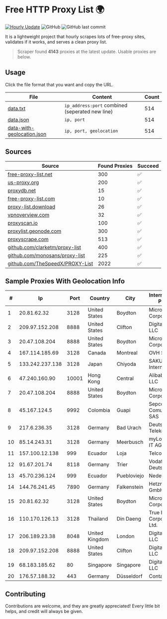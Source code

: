 
# Free HTTP Proxy List 🌍

[![Hourly Update](https://github.com/mertguvencli/http-proxy-list/actions/workflows/main.yml/badge.svg?branch=main)](https://github.com/mertguvencli/http-proxy-list/actions/workflows/main.yml)
![GitHub](https://img.shields.io/github/license/mertguvencli/http-proxy-list)
![GitHub last commit](https://img.shields.io/github/last-commit/mertguvencli/http-proxy-list)

It is a lightweight project that hourly scrapes lots of free-proxy sites, validates if it works, and serves a clean proxy list.


> Scraper found **4143** proxies at the latest update. Usable proxies are below.

## Usage

Click the file format that you want and copy the URL.


|File|Content|Count|
|----|-------|-----|
|[data.txt](https://raw.githubusercontent.com/mertguvencli/http-proxy-list/main/proxy-list/data.txt)|`ip_address:port` combined (seperated new line)|514|
|[data.json](https://raw.githubusercontent.com/mertguvencli/http-proxy-list/main/proxy-list/data.json)|`ip, port`|514|
|[data-with-geolocation.json](https://raw.githubusercontent.com/mertguvencli/http-proxy-list/main/proxy-list/data-with-geolocation.json)|`ip, port, geolocation`|514|

## Sources

|Source|Found Proxies|Succeed|
|------|-------------|-------|
|[free-proxy-list.net](https://free-proxy-list.net)|300|✅|
|[us-proxy.org](https://www.us-proxy.org)|200|✅|
|[proxydb.net](http://proxydb.net)|15|✅|
|[free-proxy-list.com](https://free-proxy-list.com/?page=&port=&type%5B%5D=http&type%5B%5D=https&up_time=0&search=Search)|10|✅|
|[proxy-list.download](https://www.proxy-list.download/HTTP)|26|✅|
|[vpnoverview.com](https://vpnoverview.com/privacy/anonymous-browsing/free-proxy-servers)|32|✅|
|[proxyscan.io](https://www.proxyscan.io)|100|✅|
|[proxylist.geonode.com](https://proxylist.geonode.com/api/proxy-list?limit=300&page=1&sort_by=lastChecked&sort_type=desc&protocols=http,https)|300|✅|
|[proxyscrape.com](https://api.proxyscrape.com/v2/?request=displayproxies&protocol=http&timeout=10000&country=all&ssl=all&anonymity=all)|513|✅|
|[github.com/clarketm/proxy-list](https://raw.githubusercontent.com/clarketm/proxy-list/master/proxy-list-raw.txt)|400|✅|
|[github.com/monosans/proxy-list](https://raw.githubusercontent.com/monosans/proxy-list/main/proxies/http.txt)|225|✅|
|[github.com/TheSpeedX/PROXY-List](https://raw.githubusercontent.com/TheSpeedX/PROXY-List/master/http.txt)|2022|✅|


## Sample Proxies With Geolocation Info

|#|Ip|Port|Country|City|Internet Service Provider|
|-|--|----|-------|----|-------------------------|
|1|20.81.62.32|3128|United States|Boydton|Microsoft Corporation|
|2|209.97.152.208|8888|United States|Clifton|DigitalOcean, LLC|
|3|20.47.108.204|8888|United States|Boydton|Microsoft Corporation|
|4|167.114.185.69|3128|Canada|Montreal|OVH SAS|
|5|133.242.237.138|3128|Japan|Chiyoda|SAKURA Internet Inc.|
|6|47.240.160.90|10001|Hong Kong|Central|Alibaba.com LLC|
|7|20.47.108.204|8888|United States|Boydton|Microsoft Corporation|
|8|45.167.124.5|9992|Colombia|Guapi|Sepcom Comunicaciones SAS|
|9|217.6.236.35|3128|Germany|Bad Urach|Deutsche Telekom AG|
|10|85.14.243.31|3128|Germany|Meerbusch|myLoc managed IT AG|
|11|157.100.12.138|999|Ecuador|Loja|Telconet S.A|
|12|91.67.201.74|8118|Germany|Trier|Vodafone Kabel Deutschland|
|13|45.70.236.124|999|Ecuador|Puebloviejo|Nedetel S.A.|
|14|144.76.241.45|7890|Germany|Falkenstein|Hetzner Online GmbH|
|15|20.81.62.32|3128|United States|Boydton|Microsoft Corporation|
|16|110.170.126.13|3128|Thailand|Din Daeng|True Internet Corporation CO. Ltd.|
|17|206.189.23.38|8048|United Kingdom|London|DigitalOcean, LLC|
|18|209.97.152.208|8888|United States|Clifton|DigitalOcean, LLC|
|19|68.183.185.62|80|Singapore|Singapore|DigitalOcean, LLC|
|20|176.57.188.32|443|Germany|Düsseldorf|Contabo GmbH|



## Contributing

Contributions are welcome, and they are greatly appreciated! Every
little bit helps, and credit will always be given.

